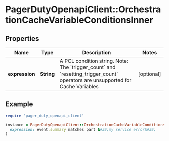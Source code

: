 # PagerDutyOpenapiClient::OrchestrationCacheVariableConditionsInner

## Properties

| Name | Type | Description | Notes |
| ---- | ---- | ----------- | ----- |
| **expression** | **String** | A PCL condition string.  Note: The &#x60;trigger_count&#x60; and &#x60;resetting_trigger_count&#x60; operators are unsupported for Cache Variables  | [optional] |

## Example

```ruby
require 'pager_duty_openapi_client'

instance = PagerDutyOpenapiClient::OrchestrationCacheVariableConditionsInner.new(
  expression: event.summary matches part &#39;my service error&#39;
)
```

